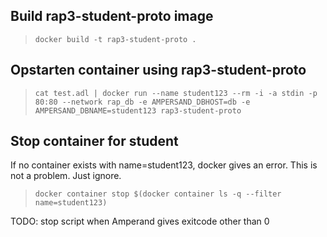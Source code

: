 
## Build rap3-student-proto image
> `docker build -t rap3-student-proto .`

## Opstarten container using rap3-student-proto
> `cat test.adl | docker run --name student123 --rm -i -a stdin -p 80:80 --network rap_db -e AMPERSAND_DBHOST=db -e AMPERSAND_DBNAME=student123 rap3-student-proto`

## Stop container for student
If no container exists with name=student123, docker gives an error. This is not a problem. Just ignore.
> `docker container stop $(docker container ls -q --filter name=student123)`


TODO: stop script when Amperand gives exitcode other than 0
